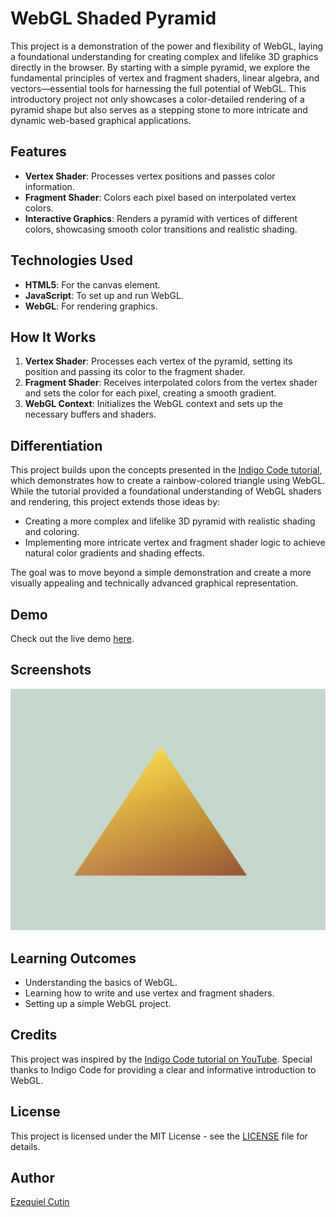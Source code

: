 # WebGL Shaded Pyramid

This project is a demonstration of the power and flexibility of WebGL, laying a foundational understanding for creating complex and lifelike 3D graphics directly in the browser. By starting with a simple pyramid, we explore the fundamental principles of vertex and fragment shaders, linear algebra, and vectors—essential tools for harnessing the full potential of WebGL. This introductory project not only showcases a color-detailed rendering of a pyramid shape but also serves as a stepping stone to more intricate and dynamic web-based graphical applications.
## Features

- **Vertex Shader**: Processes vertex positions and passes color information.
- **Fragment Shader**: Colors each pixel based on interpolated vertex colors.
- **Interactive Graphics**: Renders a pyramid with vertices of different colors, showcasing smooth color transitions and realistic shading.

## Technologies Used

- **HTML5**: For the canvas element.
- **JavaScript**: To set up and run WebGL.
- **WebGL**: For rendering graphics.

## How It Works

1. **Vertex Shader**: Processes each vertex of the pyramid, setting its position and passing its color to the fragment shader.
2. **Fragment Shader**: Receives interpolated colors from the vertex shader and sets the color for each pixel, creating a smooth gradient.
3. **WebGL Context**: Initializes the WebGL context and sets up the necessary buffers and shaders.

## Differentiation

This project builds upon the concepts presented in the [Indigo Code tutorial](https://www.youtube.com/watch?v=kB0ZVUrI4Aw), which demonstrates how to create a rainbow-colored triangle using WebGL. While the tutorial provided a foundational understanding of WebGL shaders and rendering, this project extends those ideas by:

- Creating a more complex and lifelike 3D pyramid with realistic shading and coloring.
- Implementing more intricate vertex and fragment shader logic to achieve natural color gradients and shading effects.

The goal was to move beyond a simple demonstration and create a more visually appealing and technically advanced graphical representation.

## Demo

Check out the live demo <a href="https://ezequielcutin.github.io/webgl-pyramid/" target="_blank">here</a>.

## Screenshots

![Screenshot of the rendered pyramid, an object in the real world](screenshot.png)

## Learning Outcomes

- Understanding the basics of WebGL.
- Learning how to write and use vertex and fragment shaders.
- Setting up a simple WebGL project.

## Credits

This project was inspired by the [Indigo Code tutorial on YouTube](https://www.youtube.com/watch?v=kB0ZVUrI4Aw). Special thanks to Indigo Code for providing a clear and informative introduction to WebGL.

## License

This project is licensed under the MIT License - see the [LICENSE](LICENSE) file for details.

## Author

[Ezequiel Cutin](https://github.com/ezequielcutin)

